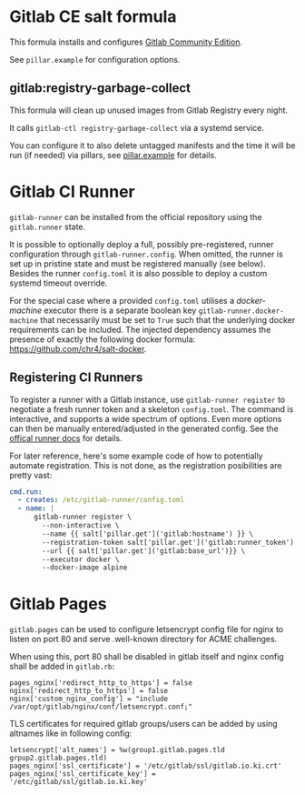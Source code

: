 # Gitlab CE salt formula

This formula installs and configures [Gitlab Community Edition](https://gitlab.org).

See `pillar.example` for configuration options.


## gitlab:registry-garbage-collect

This formula will clean up unused images from Gitlab Registry every night.

It calls `gitlab-ctl registry-garbage-collect` via a systemd service.

You can configure it to also delete untagged manifests and the time it will be run (if needed) via pillars, see [pillar.example](pillar.example) for details.



# Gitlab CI Runner

`gitlab-runner` can be installed from the official repository using the `gitlab.runner` state.

It is possible to optionally deploy a full, possibly pre-registered, runner configuration through `gitlab-runner.config`.
When omitted, the runner is set up in pristine state and must be registered manually (see below).
Besides the runner `config.toml` it is also possible to deploy a custom systemd timeout override.

For the special case where a provided `config.toml` utilises a _docker-machine_ executor there is a separate boolean key `gitlab-runner.docker-machine` that necessarily must be set to `True` such that the underlying docker requirements can be included.
The injected dependency assumes the presence of exactly the following docker formula: https://github.com/chr4/salt-docker.

## Registering CI Runners

To register a runner with a Gitlab instance, use `gitlab-runner register` to negotiate a fresh runner token and a skeleton `config.toml`.
The command is interactive, and supports a wide spectrum of options.
Even more options can then be manually entered/adjusted in the generated config.
See the [offical runner docs](https://docs.gitlab.com/runner/) for details.

For later reference, here's some example code of how to potentially automate registration. This is not done, as the registration posibilities are pretty vast:

```yaml
cmd.run:
  - creates: /etc/gitlab-runner/config.toml
  - name: |
      gitlab-runner register \
        --non-interactive \
        --name {{ salt['pillar.get']('gitlab:hostname') }} \
        --registration-token salt['pillar.get']('gitlab:runner_token') \
        --url {{ salt['pillar.get']('gitlab:base_url')}} \
        --executor docker \
        --docker-image alpine
```


# Gitlab Pages

`gitlab.pages` can be used to configure letsencrypt config file for nginx to listen on port 80 and serve .well-known directory for ACME challenges.

When using this, port 80 shall be disabled in gitlab itself and nginx config shall be added in `gitlab.rb`:

```
pages_nginx['redirect_http_to_https'] = false
nginx['redirect_http_to_https'] = false
nginx['custom_nginx_config'] = "include /var/opt/gitlab/nginx/conf/letsencrypt.conf;"
```

TLS certificates for required gitlab groups/users can be added by using altnames like in following config:

```
letsencrypt['alt_names'] = %w(group1.gitlab.pages.tld grpup2.gitlab.pages.tld)
pages_nginx['ssl_certificate'] = '/etc/gitlab/ssl/gitlab.io.ki.crt'
pages_nginx['ssl_certificate_key'] = '/etc/gitlab/ssl/gitlab.io.ki.key'

```
